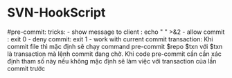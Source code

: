 # SVN-HookScript

#pre-commit:
  tricks:
    - show message to client : echo " " >&2
    - allow commit : exit 0
    - deny commit: exit 1
    - work with current commit transaction: 
        Khi commit file thì mặc định sẽ chạy command pre-commit $repo $txn 
        với $txn là transaction mà lệnh commit đang chờ. Khi code pre-commit cần cần xác định tham số này nếu không mặc định sẽ làm việc với transaction của lần commit trước
        
